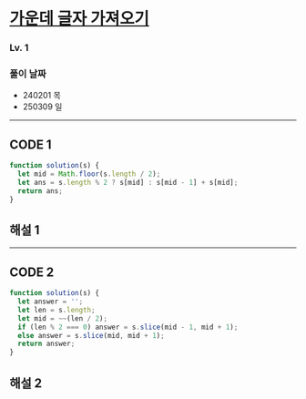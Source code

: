 # [가운데 글자 가져오기](https://school.programmers.co.kr/learn/courses/30/lessons/12903)

### Lv. 1

### 풀이 날짜

- 240201 목
- 250309 일

---

## CODE 1

```javascript
function solution(s) {
  let mid = Math.floor(s.length / 2);
  let ans = s.length % 2 ? s[mid] : s[mid - 1] + s[mid];
  return ans;
}
```

## 해설 1

---

## CODE 2

```javascript
function solution(s) {
  let answer = '';
  let len = s.length;
  let mid = ~~(len / 2);
  if (len % 2 === 0) answer = s.slice(mid - 1, mid + 1);
  else answer = s.slice(mid, mid + 1);
  return answer;
}
```

## 해설 2
